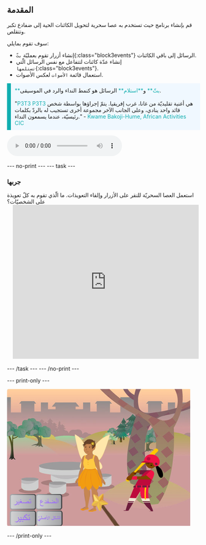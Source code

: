 ## المقدمة

قم بإنشاء برنامج حيث تستخدم به عصا سحرية لتحويل الكائنات الحية إلى ضفادع تكبر وتتقلص.

سوف تقوم بمايلي:
+ إنشاء أزرار تقوم بعمليّة `بثّ`{:class="block3events"} الرسائل إلى باقي الكائنات.
+ إنشاء عدّة كائنات لتتفاعل مع نفس الرسائل الّتي `تستلمها`{:class="block3events"}.
+ استعمال قائمة `الأصوات` لعكس الأصوات.

<p style="border-left: solid; border-width:10px; border-color: #0faeb0; background-color: aliceblue; padding: 10px;">
<span style="color: #0faeb0">**بثّ**</span> و<span style="color: #0faeb0">**استلام**</span> الرسائل هو كنمط النداء والرد في الموسيقى.
<br>
<br>
 "<span style="color: #0faeb0">P3T3 P3T3</span> هي أغنية تقليديّة من غانا، غرب إفريقيا. يتمّ إجراؤها بواسطة شخص قائد واحد ينادي، وعلى الجانب الآخر مجموعة أخرى تستجيب له بالردّ بكلمات رئيسيّة، عندما يسمعون النداء." - <span style="color: #0faeb0">Kwame Bakoji-Hume, African Activities CIC</span>

<audio controls><source src="images/Pete-Pete.mp3" type="audio/wav"></audio>  
</p>

--- no-print ---
--- task ---

### جربها
<div style="display: flex; flex-wrap: wrap">
<div style="flex-basis: 175px; flex-grow: 1">  
استعمل العصا السحريّة للنقر على الأزرار وإلقاء التعويذات. ما الّذي تقوم به كلّ تعويذة على الشخصيّات؟
</div>
<div class="scratch-preview" style="margin-left: 15px;">
  <iframe allowtransparency="true" width="485" height="402" src="https://scratch.mit.edu/projects/embed/659611627/?autostart=false" frameborder="0"></iframe>
</div>
</div>

--- /task ---
--- /no-print ---

--- print-only ---

![مشروع مكتمل](images/showcase_static.png)

--- /print-only ---
